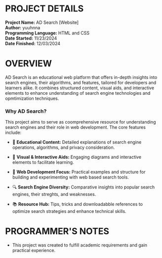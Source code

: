 # PROJECT DETAILS
**Project Name:** AD Search [Website]  
**Author:** yuuhnna  
**Programming Language:** HTML and CSS  
**Date Started:** 11/23/2024  
**Date Finished:** 12/03/2024  

# OVERVIEW
AD Search is an educational web platform that offers in-depth insights into search engines, their algorithms, and features, tailored for developers and learners alike. It combines structured content, visual aids, and interactive elements to enhance understanding of search engine technologies and opmtimization techniques.

### Why AD Search?

This project aims to serve as coomprehensive resource for understanding search engines and their role in web development. The core features include:

- 🧠 **Educational Content:** Detailed explanations of search engine operations, algorithms, and privacy consideration.
  
- 🎨 **Visual & Interactive Aids:** Engaging diagrams and interactive elements to facilitate learning.
  
- 🚀 **Web Development Focus:** Practical examples and structure for building and experimenting with web based search tools.
  
- 🔍 **Search Engine Diversity:** Comparative insights into popular search engines, their streghts, and weaknesses.
  
- 📚 **Resource Hub:** Tips, tricks and downloadabble references to optimize search strategies and enhance technical skills.

# PROGRAMMER'S NOTES
- This project was created to fulfill academic requirements and gain practical experience.

